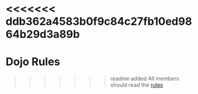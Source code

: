 <<<<<<< ddb362a4583b0f9c84c27fb10ed9864b29d3a89b
=======
Dojo Rules
==========

>>>>>>> readme added
All members should read the [rules](https://github.com/deadlyvipers)
